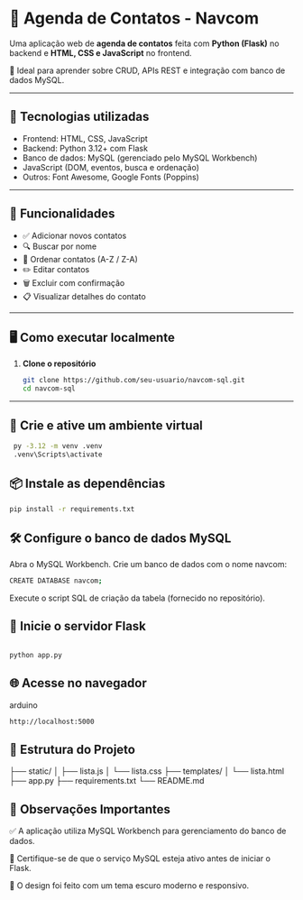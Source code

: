 # 📒 Agenda de Contatos - Navcom

Uma aplicação web de **agenda de contatos** feita com **Python (Flask)** no backend e **HTML, CSS e JavaScript** no frontend.

📂 Ideal para aprender sobre CRUD, APIs REST e integração com banco de dados MySQL.

---

## 🔧 Tecnologias utilizadas

- Frontend: HTML, CSS, JavaScript
- Backend: Python 3.12+ com Flask
- Banco de dados: MySQL (gerenciado pelo MySQL Workbench)
- JavaScript (DOM, eventos, busca e ordenação)
- Outros: Font Awesome, Google Fonts (Poppins)

---

## 🚀 Funcionalidades

- ✅ Adicionar novos contatos
- 🔍 Buscar por nome
- 🔄 Ordenar contatos (A-Z / Z-A)
- ✏️ Editar contatos
- 🗑️ Excluir com confirmação
- 📋 Visualizar detalhes do contato

---

## 🖥️ Como executar localmente

1. **Clone o repositório**
   ```bash
   git clone https://github.com/seu-usuario/navcom-sql.git
   cd navcom-sql
   
---

## 🐍 Crie e ative um ambiente virtual
  ```bash
   py -3.12 -m venv .venv
   .venv\Scripts\activate

```

## 📦 Instale as dependências
   ```bash
   pip install -r requirements.txt

```
## 🛠️ Configure o banco de dados MySQL
Abra o MySQL Workbench.
Crie um banco de dados com o nome navcom:
```bash
CREATE DATABASE navcom;

```
Execute o script SQL de criação da tabela (fornecido no repositório).

## 🚀 Inicie o servidor Flask
```bash

python app.py

```

## 🌐 Acesse no navegador
arduino
```bash
http://localhost:5000

```

## 📁 Estrutura do Projeto

├── static/
│   ├── lista.js
│   └── lista.css
├── templates/
│   └── lista.html
├── app.py
├── requirements.txt
└── README.md

## 🧠 Observações Importantes
✅ A aplicação utiliza MySQL Workbench para gerenciamento do banco de dados.

🔌 Certifique-se de que o serviço MySQL esteja ativo antes de iniciar o Flask.

🌙 O design foi feito com um tema escuro moderno e responsivo.
